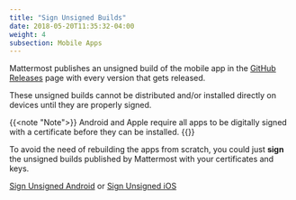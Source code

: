 ```yaml
---
title: "Sign Unsigned Builds"
date: 2018-05-20T11:35:32-04:00
weight: 4
subsection: Mobile Apps
---
```


Mattermost publishes an unsigned build of the mobile app in the <a href="https://github.com/mattermost/mattermost-mobile/releases" target="_blank">GitHub Releases</a> page with every version that gets released.

These unsigned builds cannot be distributed and/or installed directly on devices until they are properly signed.

{{<note "Note">}}
Android and Apple require all apps to be digitally signed with a certificate before they can be installed.
{{</note>}}

To avoid the need of rebuilding the apps from scratch, you could just **sign** the unsigned builds published by Mattermost with your certificates and keys.

[Sign Unsigned Android](android) or [Sign Unsigned iOS](ios)
